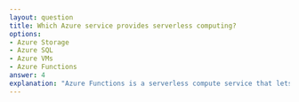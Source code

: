 ```yaml
---
layout: question
title: Which Azure service provides serverless computing?
options:
- Azure Storage
- Azure SQL
- Azure VMs
- Azure Functions
answer: 4
explanation: "Azure Functions is a serverless compute service that lets you run event-triggered code without managing infrastructure."
---
```


